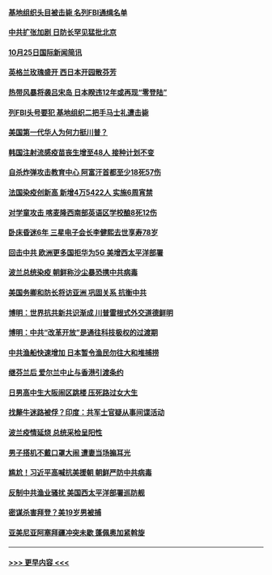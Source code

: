 #### [基地组织头目被击毙 名列FBI通缉名单](../pages/prog202/a102971634.md?t=10260551) 
#### [中共扩张加剧 日防长罕见猛批北京](../pages/prog202/a102971557.md?t=10260551) 
#### [10月25日国际新闻简讯](../pages/prog202/a102971565.md?t=10260551) 
#### [英格兰玫瑰盛开 西日本开园散芬芳](../pages/prog202/a102971545.md?t=10260551) 
#### [热带风暴将袭吕宋岛 日本睽违12年或再现“零登陆”](../pages/prog202/a102971512.md?t=10260551) 
#### [列FBI头号要犯 基地组织二把手马士礼遭击毙](../pages/prog202/a102971482.md?t=10260551) 
#### [美国第一代华人为何力挺川普？](../pages/prog202/a102971445.md?t=10260551) 
#### [韩国注射流感疫苗丧生增至48人 接种计划不变](../pages/prog202/a102971410.md?t=10260551) 
#### [自杀炸弹攻击教育中心 阿富汗首都至少18死57伤](../pages/prog202/a102971388.md?t=10260551) 
#### [法国染疫创新高 新增4万5422人 实施6周宵禁](../pages/prog202/a102971372.md?t=10260551) 
#### [对学童攻击 喀麦隆西南部英语区学校酿8死12伤](../pages/prog202/a102971360.md?t=10260551) 
#### [卧床昏迷6年 三星电子会长李健熙去世享寿78岁](../pages/prog202/a102971346.md?t=10260551) 
#### [回击中共 欧洲更多国拒华为5G 美增西太平洋部署](../pages/prog202/a102971182.md?t=10260551) 
#### [波兰总统染疫 朝鲜称沙尘暴恐携中共病毒](../pages/prog202/a102970922.md?t=10260551) 
#### [美国务卿和防长将访亚洲 巩固关系 抗衡中共](../pages/prog202/a102970906.md?t=10260551) 
#### [博明：世界抗共新共识渐成 川普雷根式外交道德鲜明](../pages/prog202/a102970896.md?t=10260551) 
#### [博明：中共“改革开放”是通往科技极权的过渡期](../pages/prog202/a102970886.md?t=10260551) 
#### [中共渔船快速增加 日本暂令渔民勿往大和堆捕捞](../pages/prog202/a102970783.md?t=10260551) 
#### [继芬兰后 爱尔兰中止与香港引渡条约](../pages/prog202/a102970756.md?t=10260551) 
#### [日男高中生大阪闹区跳楼 压死路过女大生](../pages/prog202/a102970639.md?t=10260551) 
#### [找犛牛迷路被俘？印度：共军士官疑从事间谍活动](../pages/prog202/a102970709.md?t=10260551) 
#### [波兰疫情延烧 总统采检呈阳性](../pages/prog202/a102970680.md?t=10260551) 
#### [男子搭机不戴口罩大闹 遭妻当场搧耳光](../pages/prog202/a102970650.md?t=10260551) 
#### [尴尬！习近平高喊抗美援朝 朝鲜严防中共病毒](../pages/prog202/a102970654.md?t=10260551) 
#### [反制中共渔业骚扰 美国西太平洋部署巡防舰](../pages/prog202/a102970552.md?t=10260551) 
#### [密谋杀害拜登？美19岁男被捕](../pages/prog202/a102970558.md?t=10260551) 
#### [亚美尼亚阿塞拜疆冲突未歇 蓬佩奥加紧斡旋](../pages/prog202/a102970503.md?t=10260551) 

----
#### [ >>> 更早内容 <<< ](../indexes/prog202-earlier.md)
